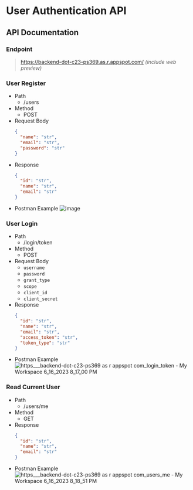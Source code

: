# User Authentication API
## API Documentation
### Endpoint
> https://backend-dot-c23-ps369.as.r.appspot.com/ <I>(include web preview)</I>
### User Register
- Path
  + /users
- Method
  + POST
- Request Body
  ```json
  {
    "name": "str",
    "email": "str",
    "password": "str"
  }
  ```
- Response
  ```json
  {
    "id": "str",
    "name": "str",
    "email": "str"
  }
  ```
- Postman Example
  ![image](https://github.com/ornaman-dev/Bangkit-CloudComputing/assets/73805258/6b2bbf9d-9880-4396-b0be-2ce897fa67b7)

### User Login
- Path
  + /login/token
- Method
  + POST
- Request Body
  + `username`
  + `password`
  + `grant_type`
  + `scope`
  + `client_id`
  + `client_secret`
- Response
  ```json
  {
    "id": "str",
    "name": "str",
    "email": "str",
    "access_token": "str",
    "token_type": "str"
  }
  ```
- Postman Example
  ![https___backend-dot-c23-ps369 as r appspot com_login_token - My Workspace 6_16_2023 8_17_00 PM](https://github.com/ornaman-dev/Bangkit-CloudComputing/assets/73805258/cc45100f-061e-472b-8fe1-991772781e48)

### Read Current User
- Path
  + /users/me
- Method
  + GET
- Response
  ```json
  {
    "id": "str",
    "name": "str",
    "email": "str"
  }
  ```
- Postman Example
  ![https___backend-dot-c23-ps369 as r appspot com_users_me - My Workspace 6_16_2023 8_18_51 PM](https://github.com/ornaman-dev/Bangkit-CloudComputing/assets/73805258/e108ad1d-ed75-4394-8540-36bb895c5a78)

